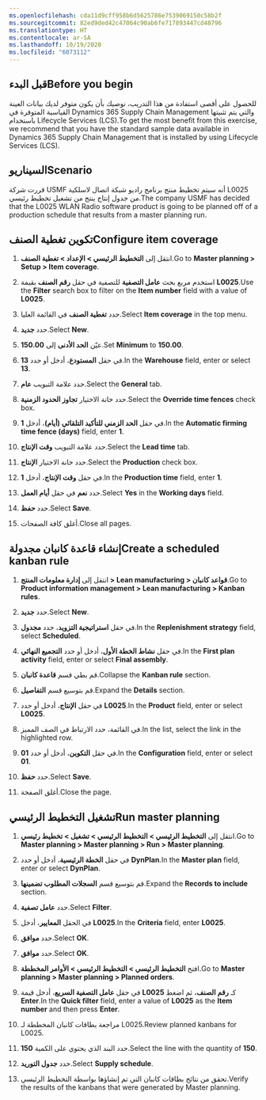 ```yaml
---
ms.openlocfilehash: cda11d9cff958b6d5625786e7539069150c58b2f
ms.sourcegitcommit: 82ed9ded42c47064c90ab6fe717893447cd48796
ms.translationtype: HT
ms.contentlocale: ar-SA
ms.lasthandoff: 10/19/2020
ms.locfileid: "6073112"
---
```

## <a name="before-you-begin"></a><span data-ttu-id="42487-101">قبل البدء</span><span class="sxs-lookup"><span data-stu-id="42487-101">Before you begin</span></span> 
<span data-ttu-id="42487-102">للحصول على أقصى استفادة من هذا التدريب، نوصيك بأن يكون متوفر لديك بيانات العينة القياسية المتوفرة في Dynamics 365 Supply Chain Management والتي يتم تثبيتها باستخدام Lifecycle Services (LCS).</span><span class="sxs-lookup"><span data-stu-id="42487-102">To get the most benefit from this exercise, we recommend that you have the standard sample data available in Dynamics 365 Supply Chain Management that is installed by using Lifecycle Services (LCS).</span></span>

## <a name="scenario"></a><span data-ttu-id="42487-103">السيناريو</span><span class="sxs-lookup"><span data-stu-id="42487-103">Scenario</span></span> 

<span data-ttu-id="42487-104">قررت شركة USMF أنه سيتم تخطيط منتج برنامج راديو شبكة اتصال لاسلكية L0025 من جدول إنتاج ينتج من تشغيل تخطيط رئيسي.</span><span class="sxs-lookup"><span data-stu-id="42487-104">The company USMF has decided that the L0025 WLAN Radio software product is going to be planned off of a production schedule that results from a master planning run.</span></span>

## <a name="configure-item-coverage"></a><span data-ttu-id="42487-105">تكوين تغطية الصنف</span><span class="sxs-lookup"><span data-stu-id="42487-105">Configure item coverage</span></span> 

1.  <span data-ttu-id="42487-106">انتقل إلى **التخطيط الرئيسي > الإعداد > تغطية الصنف**.</span><span class="sxs-lookup"><span data-stu-id="42487-106">Go to **Master planning > Setup > Item coverage**.</span></span>

2.  <span data-ttu-id="42487-107">استخدم مربع بحث **عامل التصفية** للتصفية في حقل **رقم الصنف** بقيمة **L0025**.</span><span class="sxs-lookup"><span data-stu-id="42487-107">Use the **Filter** search box to filter on the **Item number** field with a value of **L0025**.</span></span>

3.  <span data-ttu-id="42487-108">حدد **تغطية الصنف** في القائمة العليا.</span><span class="sxs-lookup"><span data-stu-id="42487-108">Select **Item coverage** in the top menu.</span></span>

4.  <span data-ttu-id="42487-109">حدد **جديد‎**.</span><span class="sxs-lookup"><span data-stu-id="42487-109">Select **New**.</span></span>

5.  <span data-ttu-id="42487-110">عيّن **الحد الأدنى** إلى **150.00**.</span><span class="sxs-lookup"><span data-stu-id="42487-110">Set **Minimum** to **150.00**.</span></span>

6.  <span data-ttu-id="42487-111">في حقل **المستودع**، أدخل أو حدد **13**.</span><span class="sxs-lookup"><span data-stu-id="42487-111">In the **Warehouse** field, enter or select **13**.</span></span>

7.  <span data-ttu-id="42487-112">حدد علامة التبويب **عام**.</span><span class="sxs-lookup"><span data-stu-id="42487-112">Select the **General** tab.</span></span>

8.  <span data-ttu-id="42487-113">حدد خانة الاختيار **تجاوز الحدود الزمنية**.</span><span class="sxs-lookup"><span data-stu-id="42487-113">Select the **Override time fences** check box.</span></span>

9.  <span data-ttu-id="42487-114">في حقل **الحد الزمني للتأكيد التلقائي (أيام)**، أدخل **1**.</span><span class="sxs-lookup"><span data-stu-id="42487-114">In the **Automatic firming time fence (days)** field, enter **1**.</span></span>

10. <span data-ttu-id="42487-115">حدد علامة التبويب **وقت الإنتاج**.</span><span class="sxs-lookup"><span data-stu-id="42487-115">Select the **Lead time** tab.</span></span>

11. <span data-ttu-id="42487-116">حدد خانة الاختيار **الإنتاج**.</span><span class="sxs-lookup"><span data-stu-id="42487-116">Select the **Production** check box.</span></span>

12. <span data-ttu-id="42487-117">في حقل **وقت الإنتاج**، أدخل **1**.</span><span class="sxs-lookup"><span data-stu-id="42487-117">In the **Production time** field, enter **1**.</span></span>

13. <span data-ttu-id="42487-118">حدد **نعم** في حقل **أيام العمل**.</span><span class="sxs-lookup"><span data-stu-id="42487-118">Select **Yes** in the **Working days** field.</span></span>

14. <span data-ttu-id="42487-119">حدد **حفظ**.</span><span class="sxs-lookup"><span data-stu-id="42487-119">Select **Save**.</span></span>

15. <span data-ttu-id="42487-120">أغلق كافة الصفحات.</span><span class="sxs-lookup"><span data-stu-id="42487-120">Close all pages.</span></span>

## <a name="create-a-scheduled-kanban-rule"></a><span data-ttu-id="42487-121">إنشاء قاعدة كانبان مجدولة</span><span class="sxs-lookup"><span data-stu-id="42487-121">Create a scheduled kanban rule</span></span>

1.  <span data-ttu-id="42487-122">انتقل إلى **إدارة معلومات المنتج > Lean manufacturing > قواعد كانبان**.</span><span class="sxs-lookup"><span data-stu-id="42487-122">Go to **Product information management > Lean manufacturing > Kanban rules**.</span></span>

2.  <span data-ttu-id="42487-123">حدد **جديد‎**.</span><span class="sxs-lookup"><span data-stu-id="42487-123">Select **New**.</span></span>

3.  <span data-ttu-id="42487-124">في حقل **استراتيجية التزويد**، حدد **مجدول**.</span><span class="sxs-lookup"><span data-stu-id="42487-124">In the **Replenishment strategy** field, select **Scheduled**.</span></span>

4.  <span data-ttu-id="42487-125">في حقل **نشاط الخطة الأول**، أدخل أو حدد **التجميع النهائي**.</span><span class="sxs-lookup"><span data-stu-id="42487-125">In the **First plan activity** field, enter or select **Final assembly**.</span></span>

5.  <span data-ttu-id="42487-126">قم بطي قسم **قاعدة كانبان**.</span><span class="sxs-lookup"><span data-stu-id="42487-126">Collapse the **Kanban rule** section.</span></span>

6.  <span data-ttu-id="42487-127">قم بتوسيع قسم **التفاصيل**.</span><span class="sxs-lookup"><span data-stu-id="42487-127">Expand the **Details** section.</span></span>

7.  <span data-ttu-id="42487-128">في حقل **الإنتاج**، أدخل أو حدد **L0025**.</span><span class="sxs-lookup"><span data-stu-id="42487-128">In the **Product** field, enter or select **L0025**.</span></span>

8.  <span data-ttu-id="42487-129">في القائمة، حدد الارتباط في الصف المميز.</span><span class="sxs-lookup"><span data-stu-id="42487-129">In the list, select the link in the highlighted row.</span></span>

9.  <span data-ttu-id="42487-130">في حقل **التكوين**، أدخل أو حدد **01**.</span><span class="sxs-lookup"><span data-stu-id="42487-130">In the **Configuration** field, enter or select **01**.</span></span>

10. <span data-ttu-id="42487-131">حدد **حفظ**.</span><span class="sxs-lookup"><span data-stu-id="42487-131">Select **Save**.</span></span>

11. <span data-ttu-id="42487-132">أغلق الصفحة.</span><span class="sxs-lookup"><span data-stu-id="42487-132">Close the page.</span></span>

## <a name="run-master-planning"></a><span data-ttu-id="42487-133">تشغيل التخطيط الرئيسي</span><span class="sxs-lookup"><span data-stu-id="42487-133">Run master planning</span></span>

1.  <span data-ttu-id="42487-134">انتقل إلى **التخطيط الرئيسي > التخطيط الرئيسي > تشغيل > تخطيط رئيسي**.</span><span class="sxs-lookup"><span data-stu-id="42487-134">Go to **Master planning > Master planning > Run > Master planning**.</span></span>

2.  <span data-ttu-id="42487-135">في حقل **الخطة الرئيسية**، أدخل أو حدد **DynPlan**.</span><span class="sxs-lookup"><span data-stu-id="42487-135">In the **Master plan** field, enter or select **DynPlan**.</span></span>

3.  <span data-ttu-id="42487-136">قم بتوسيع قسم **السجلات المطلوب تضمينها**.</span><span class="sxs-lookup"><span data-stu-id="42487-136">Expand the **Records to include** section.</span></span>

4.  <span data-ttu-id="42487-137">حدد **عامل تصفية**.</span><span class="sxs-lookup"><span data-stu-id="42487-137">Select **Filter**.</span></span>

5.  <span data-ttu-id="42487-138">في الحقل **المعايير**، أدخل **L0025**.</span><span class="sxs-lookup"><span data-stu-id="42487-138">In the **Criteria** field, enter **L0025**.</span></span>

6.  <span data-ttu-id="42487-139">حدد **موافق**.</span><span class="sxs-lookup"><span data-stu-id="42487-139">Select **OK**.</span></span>

7.  <span data-ttu-id="42487-140">حدد **موافق**.</span><span class="sxs-lookup"><span data-stu-id="42487-140">Select **OK**.</span></span>


1.  <span data-ttu-id="42487-141">افتح **التخطيط الرئيسي > التخطيط الرئيسي > الأوامر المخططة**.</span><span class="sxs-lookup"><span data-stu-id="42487-141">Go to **Master planning > Master planning > Planned orders**.</span></span>

2.  <span data-ttu-id="42487-142">في حقل **عامل التصفية السريع**، أدخل قيمة **L0025** كـ **رقم الصنف**، ثم اضغط **Enter**.</span><span class="sxs-lookup"><span data-stu-id="42487-142">In the **Quick filter** field, enter a value of **L0025** as the **Item number** and then press **Enter**.</span></span>

3.  <span data-ttu-id="42487-143">مراجعة بطاقات كانبان المخططة لـ L0025.</span><span class="sxs-lookup"><span data-stu-id="42487-143">Review planned kanbans for L0025.</span></span>

4.  <span data-ttu-id="42487-144">حدد البند الذي يحتوي على الكمية **150**.</span><span class="sxs-lookup"><span data-stu-id="42487-144">Select the line with the quantity of **150**.</span></span>

5.  <span data-ttu-id="42487-145">حدد **جدول التوريد**.</span><span class="sxs-lookup"><span data-stu-id="42487-145">Select **Supply schedule**.</span></span>

6.  <span data-ttu-id="42487-146">تحقق من نتائج بطاقات كانبان التي تم إنشاؤها بواسطة التخطيط الرئيسي.</span><span class="sxs-lookup"><span data-stu-id="42487-146">Verify the results of the kanbans that were generated by Master planning.</span></span>
 
